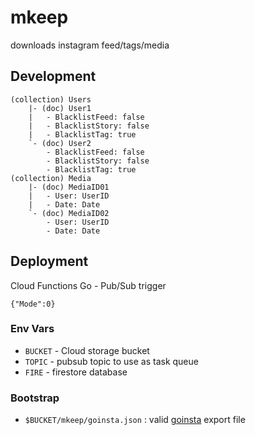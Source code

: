 # mkeep

downloads instagram feed/tags/media

## Development

```
(collection) Users
    |- (doc) User1
    |   - BlacklistFeed: false
    |   - BlacklistStory: false
    |   - BlacklistTag: true
    `- (doc) User2
        - BlacklistFeed: false
        - BlacklistStory: false
        - BlacklistTag: true
(collection) Media
    |- (doc) MediaID01
    |   - User: UserID
    |   - Date: Date
    `- (doc) MediaID02
        - User: UserID
        - Date: Date
```

## Deployment

Cloud Functions Go - Pub/Sub trigger

```
{"Mode":0}
```

### Env Vars

- `BUCKET` - Cloud storage bucket
- `TOPIC` - pubsub topic to use as task queue
- `FIRE` - firestore database

### Bootstrap

- `$BUCKET/mkeep/goinsta.json` : valid [goinsta](https://github.com/ahmdrz/goinsta) export file
